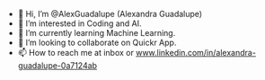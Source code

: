 - 👋 Hi, I’m @AlexGuadalupe (Alexandra Guadalupe)
- 👀 I’m interested in Coding and AI.
- 🌱 I’m currently learning Machine Learning.
- 💞️ I’m looking to collaborate on Quickr App.
- 📫 How to reach me at inbox or www.linkedin.com/in/alexandra-guadalupe-0a7124ab

<!---
AlexGuadalupe/AlexGuadalupe is a ✨ special ✨ repository because its `README.md` (this file) appears on your GitHub profile.
You can click the Preview link to take a look at your changes.
--->
